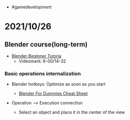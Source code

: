 - #gamedevelopment
# 2021/10/26
## Blender course(long-term)
- [Blender Beginner Tutoria](https://www.youtube.com/watch?v=TPrnSACiTJ4)
    - Videomark: 6-00/14-32

### Basic operations internalization
- Blender hotkeys: Optimize as soon as you start
  - [Blender For Dummies Cheat Sheet](https://www.dummies.com/web-design-development/blender/blender-for-dummies-cheat-sheet/)

- Operation --> Execution connection
  - Select an object and place it in the center of the view
